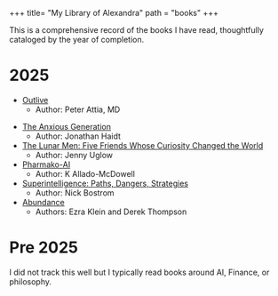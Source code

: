 +++
title= "My Library of Alexandra"
path = "books"
+++


This is a comprehensive record of the books I have read, thoughtfully cataloged by the year of completion.

# 2025
- [Outlive](https://en.wikipedia.org/wiki/Outlive:_The_Science_and_Art_of_Longevity)
    - Author: Peter Attia, MD
* [The Anxious Generation](https://en.wikipedia.org/wiki/The_Anxious_Generation)
    - Author: Jonathan Haidt
* [The Lunar Men: Five Friends Whose Curiosity Changed the World](https://en.wikipedia.org/wiki/The_Lunar_Men)
   - Author: Jenny Uglow
* [Pharmako-AI](https://en.wikipedia.org/wiki/K_Allado-McDowell)
   - Author: K Allado-McDowell
* [Superintelligence: Paths, Dangers, Strategies](https://en.wikipedia.org/wiki/Superintelligence:_Paths,_Dangers,_Strategies)
   - Author: Nick Bostrom
* [Abundance](https://en.wikipedia.org/wiki/Abundance:_The_Future_Is_Better_Than_You_Think)
   - Authors: Ezra Klein and Derek Thompson

# Pre 2025
I did not track this well but I typically read books around AI, Finance, or philosophy.


